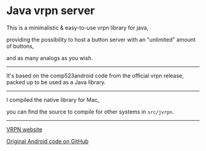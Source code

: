Java vrpn server
=========

This is a minimalistic & easy-to-use vrpn library for java,

providing the possibility to host a button server with an "unlimited" amount of buttons,

and as many analogs as you wish.

---
It's based on the comp523android code from the official vrpn release, packed up to be used as a Java library.

---
I compiled the native library for Mac,

you can find the source to compile for other systems in `src/jvrpn`.

---
[VRPN website](http://www.cs.unc.edu/Research/vrpn/)

[Original Android code on GitHub](https://github.com/rpavlik/vrpn/tree/master/vrpn_android)

